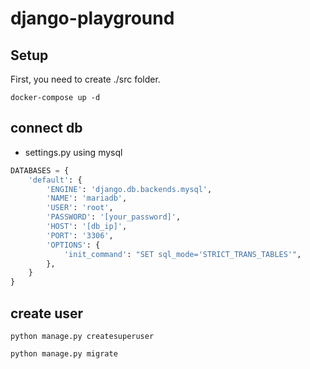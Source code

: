 # django-playground

## Setup
First, you need to create ./src folder.
```
docker-compose up -d
```

## connect db
- settings.py using mysql
```py
DATABASES = {
    'default': {
        'ENGINE': 'django.db.backends.mysql',
        'NAME': 'mariadb',
        'USER': 'root',
        'PASSWORD': '[your_password]',
        'HOST': '[db_ip]',
        'PORT': '3306',
        'OPTIONS': {
            'init_command': "SET sql_mode='STRICT_TRANS_TABLES'",
        },
    }
}
```

## create user

`python manage.py createsuperuser`

`python manage.py migrate`
